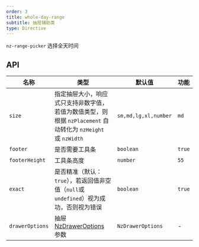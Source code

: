 ```yaml
---
order: 3
title: whole-day-range
subtitle: 抽屉辅助类
type: Directive
---
```


`nz-range-picker` 选择全天时间

## API

| 名称 | 类型 | 默认值 | 功能 |
| --- | --- | --- | --- |
| `size` | 指定抽屉大小，响应式只支持非数字值，若值为数值类型，则根据 `nzPlacement` 自动转化为 `nzHeight` 或 `nzWidth` | `sm,md,lg,xl,number` | `md` |
| `footer` | 是否需要工具条 | `boolean` | `true` |
| `footerHeight` | 工具条高度 | `number` | `55` |
| `exact` | 是否精准（默认：`true`），若返回值非空值（`null`或`undefined`）视为成功，否则视为错误 | `boolean` | `true` |
| `drawerOptions` | 抽屉 [NzDrawerOptions](https://ng.ant.design/components/drawer/zh#nzdraweroptions) 参数 | `NzDrawerOptions` | - |
